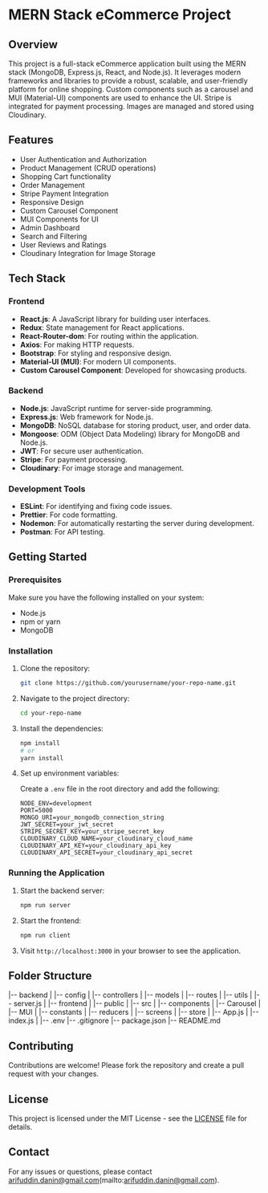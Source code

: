 # MERN Stack eCommerce Project

## Overview

This project is a full-stack eCommerce application built using the MERN stack (MongoDB, Express.js, React, and Node.js). It leverages modern frameworks and libraries to provide a robust, scalable, and user-friendly platform for online shopping. Custom components such as a carousel and MUI (Material-UI) components are used to enhance the UI. Stripe is integrated for payment processing. Images are managed and stored using Cloudinary.

## Features

- User Authentication and Authorization
- Product Management (CRUD operations)
- Shopping Cart functionality
- Order Management
- Stripe Payment Integration
- Responsive Design
- Custom Carousel Component
- MUI Components for UI
- Admin Dashboard
- Search and Filtering
- User Reviews and Ratings
- Cloudinary Integration for Image Storage

## Tech Stack

### Frontend

- **React.js**: A JavaScript library for building user interfaces.
- **Redux**: State management for React applications.
- **React-Router-dom**: For routing within the application.
- **Axios**: For making HTTP requests.
- **Bootstrap**: For styling and responsive design.
- **Material-UI (MUI)**: For modern UI components.
- **Custom Carousel Component**: Developed for showcasing products.

### Backend

- **Node.js**: JavaScript runtime for server-side programming.
- **Express.js**: Web framework for Node.js.
- **MongoDB**: NoSQL database for storing product, user, and order data.
- **Mongoose**: ODM (Object Data Modeling) library for MongoDB and Node.js.
- **JWT**: For secure user authentication.
- **Stripe**: For payment processing.
- **Cloudinary**: For image storage and management.

### Development Tools

- **ESLint**: For identifying and fixing code issues.
- **Prettier**: For code formatting.
- **Nodemon**: For automatically restarting the server during development.
- **Postman**: For API testing.

## Getting Started

### Prerequisites

Make sure you have the following installed on your system:

- Node.js
- npm or yarn
- MongoDB

### Installation

1. Clone the repository:

    ```bash
    git clone https://github.com/yourusername/your-repo-name.git
    ```

2. Navigate to the project directory:

    ```bash
    cd your-repo-name
    ```

3. Install the dependencies:

    ```bash
    npm install
    # or
    yarn install
    ```

4. Set up environment variables:

    Create a `.env` file in the root directory and add the following:

    ```env
    NODE_ENV=development
    PORT=5000
    MONGO_URI=your_mongodb_connection_string
    JWT_SECRET=your_jwt_secret
    STRIPE_SECRET_KEY=your_stripe_secret_key
    CLOUDINARY_CLOUD_NAME=your_cloudinary_cloud_name
    CLOUDINARY_API_KEY=your_cloudinary_api_key
    CLOUDINARY_API_SECRET=your_cloudinary_api_secret
    ```

### Running the Application

1. Start the backend server:

    ```bash
    npm run server
    ```

2. Start the frontend:

    ```bash
    npm run client
    ```

3. Visit `http://localhost:3000` in your browser to see the application.

## Folder Structure

|-- backend
| |-- config
| |-- controllers
| |-- models
| |-- routes
| |-- utils
| |-- server.js
|
|-- frontend
| |-- public
| |-- src
| |-- components
| |-- Carousel
| |-- MUI
| |-- constants
| |-- reducers
| |-- screens
| |-- store
| |-- App.js
| |-- index.js
|
|-- .env
|-- .gitignore
|-- package.json
|-- README.md


## Contributing

Contributions are welcome! Please fork the repository and create a pull request with your changes.

## License

This project is licensed under the MIT License - see the [LICENSE](LICENSE) file for details.

## Contact

For any issues or questions, please contact arifuddin.danin@gmail.com(mailto:arifuddin.danin@gmail.com).
